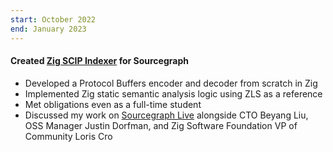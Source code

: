 ```yaml
---
start: October 2022
end: January 2023
---
```


#### Created [Zig SCIP Indexer](https://github.com/zigtools/scip-zig) for Sourcegraph

- Developed a Protocol Buffers encoder and decoder from scratch in Zig
- Implemented Zig static semantic analysis logic using ZLS as a reference
- Met obligations even as a full-time student
- Discussed my work on [Sourcegraph Live](https://www.youtube.com/watch?v=xKMTzVgvf60) alongside CTO Beyang Liu, OSS Manager Justin Dorfman, and Zig Software Foundation VP of Community Loris Cro
